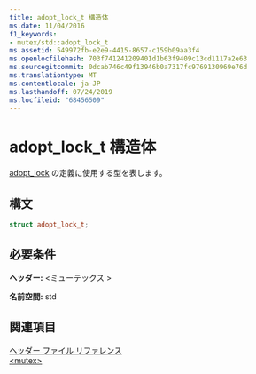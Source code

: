 ```yaml
---
title: adopt_lock_t 構造体
ms.date: 11/04/2016
f1_keywords:
- mutex/std::adopt_lock_t
ms.assetid: 549972fb-e2e9-4415-8657-c159b09aa3f4
ms.openlocfilehash: 703f741241209401d1b63f9409c13cd1117a2e63
ms.sourcegitcommit: 0dcab746c49f13946b0a7317fc9769130969e76d
ms.translationtype: MT
ms.contentlocale: ja-JP
ms.lasthandoff: 07/24/2019
ms.locfileid: "68456509"
---
```

# <a name="adoptlockt-structure"></a>adopt_lock_t 構造体

[adopt_lock](../standard-library/mutex-functions.md#adopt_lock) の定義に使用する型を表します。

## <a name="syntax"></a>構文

```cpp
struct adopt_lock_t;
```

## <a name="requirements"></a>必要条件

**ヘッダー:** \<ミューテックス >

**名前空間:** std

## <a name="see-also"></a>関連項目

[ヘッダー ファイル リファレンス](../standard-library/cpp-standard-library-header-files.md)\
[\<mutex>](../standard-library/mutex.md)
